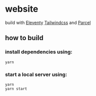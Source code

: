 # website

build with [Eleventy](https://www.11ty.dev) [Tailwindcss](https://tailwindcss.com) and [Parcel](https://parceljs.org)

## how to build


### install dependencies using:
```
yarn
```

### start a local server using:

```
yarn
yarn start
```

